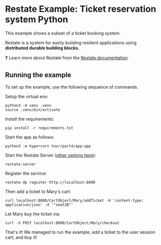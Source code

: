# Restate Example: Ticket reservation system Python

This example shows a subset of a ticket booking system.

Restate is a system for easily building resilient applications using **distributed durable building blocks**.

❓ Learn more about Restate from the [Restate documentation](https://docs.restate.dev).

## Running the example

To set up the example, use the following sequence of commands.

Setup the virtual env:

```shell
python3 -m venv .venv
source .venv/bin/activate
```

Install the requirements:

```shell
pip install -r requirements.txt
```

Start the app as follows:

```shell
python3 -m hypercorn tour/part4/app:app
```

Start the Restate Server ([other options here](https://docs.restate.dev/develop/local_dev)):

```shell
restate-server
```

Register the service:

```shell
restate dp register http://localhost:8000
```

Then add a ticket to Mary's cart:

```shell
curl localhost:8080/CartObject/Mary/addTicket -H 'content-type: application/json' -d '"seat2B"'
```

Let Mary buy the ticket via:
```shell
curl -X POST localhost:8080/CartObject/Mary/checkout
```

That's it! We managed to run the example, add a ticket to the user session cart, and buy it!
